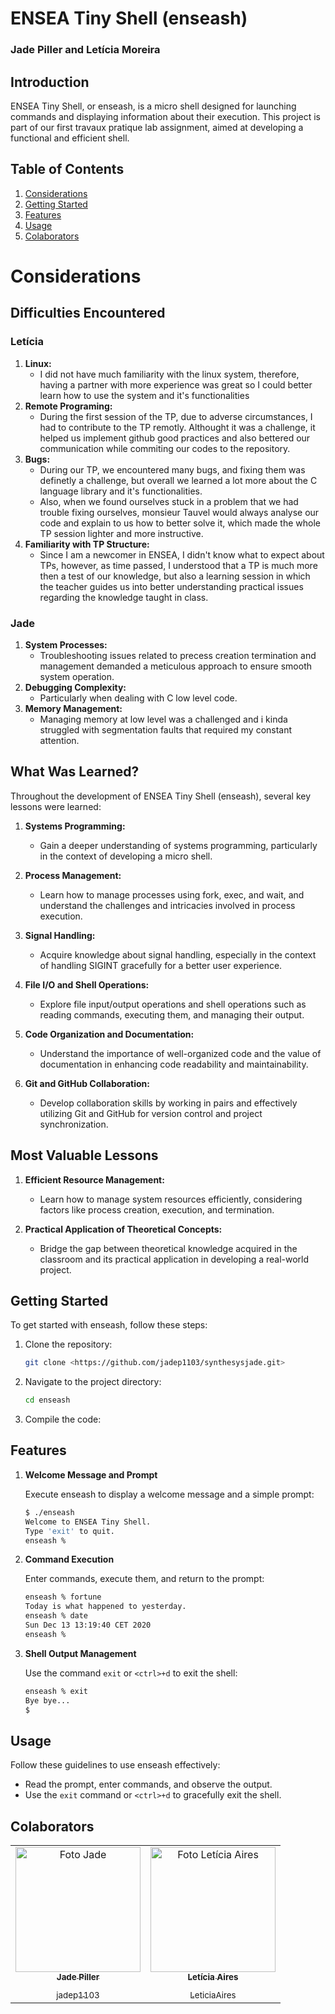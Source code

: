 # ENSEA Tiny Shell (enseash)

### Jade Piller and Letícia Moreira

## Introduction

ENSEA Tiny Shell, or enseash, is a micro shell designed for launching commands and displaying information about their execution. This project is part of our first travaux pratique lab assignment, aimed at developing a functional and efficient shell.

## Table of Contents

1. [Considerations](#considerations)
2. [Getting Started](#getting-started)
3. [Features](#features)
4. [Usage](#usage)
5. [Colaborators](#colaborators)

# Considerations

## Difficulties Encountered

### Letícia

1. **Linux:**
   - I did not have much familiarity with the linux system, therefore, having a partner with more experience was great so I could better learn how to use the system and it's functionalities
2. **Remote Programing:**
   - During the first session of the TP, due to adverse circumstances, I had to contribute to the TP remotly. Althought it was a challenge, it helped us implement github good practices and also bettered our communication while commiting our codes to the repository.
3. **Bugs:**
   - During our TP, we encountered many bugs, and fixing them was definetly a challenge, but overall we learned a lot more about the C language library and it's functionalities.
   - Also, when we found ourselves stuck in a problem that we had trouble fixing ourselves, monsieur Tauvel would always analyse our code and explain to us how to better solve it, which made the whole TP session lighter and more instructive.
4. **Familiarity with TP Structure:**
   - Since I am a newcomer in ENSEA, I didn't know what to expect about TPs, however, as time passed, I understood that a TP is much more then a test of our knowledge, but also a learning session in which the teacher guides us into better understanding practical issues regarding the knowledge taught in class.

### Jade

1. **System Processes:**
   - Troubleshooting issues related to precess creation termination and management demanded a meticulous approach to ensure smooth system operation.
2. **Debugging Complexity:**
   - Particularly when dealing with C low level code.
3. **Memory Management:**
   - Managing memory at low level was a challenged and i kinda struggled with segmentation faults that required my constant attention.

## What Was Learned?

Throughout the development of ENSEA Tiny Shell (enseash), several key lessons were learned:

1. **Systems Programming:**
   - Gain a deeper understanding of systems programming, particularly in the context of developing a micro shell.

2. **Process Management:**
   - Learn how to manage processes using fork, exec, and wait, and understand the challenges and intricacies involved in process execution.

3. **Signal Handling:**
   - Acquire knowledge about signal handling, especially in the context of handling SIGINT gracefully for a better user experience.

4. **File I/O and Shell Operations:**
   - Explore file input/output operations and shell operations such as reading commands, executing them, and managing their output.

5. **Code Organization and Documentation:**
   - Understand the importance of well-organized code and the value of documentation in enhancing code readability and maintainability.

6. **Git and GitHub Collaboration:**
   - Develop collaboration skills by working in pairs and effectively utilizing Git and GitHub for version control and project synchronization.

## Most Valuable Lessons

1. **Efficient Resource Management:**
   - Learn how to manage system resources efficiently, considering factors like process creation, execution, and termination.

2. **Practical Application of Theoretical Concepts:**
   - Bridge the gap between theoretical knowledge acquired in the classroom and its practical application in developing a real-world project.

## Getting Started

To get started with enseash, follow these steps:

1. Clone the repository:

   ```bash
   git clone <https://github.com/jadep1103/synthesysjade.git>
   ```

2. Navigate to the project directory:

   ```bash
   cd enseash
   ```

3. Compile the code:

## Features

1. **Welcome Message and Prompt**

   Execute enseash to display a welcome message and a simple prompt:

   ```bash
   $ ./enseash
   Welcome to ENSEA Tiny Shell.
   Type 'exit' to quit.
   enseash %
   ```

2. **Command Execution**

   Enter commands, execute them, and return to the prompt:

   ```bash
   enseash % fortune
   Today is what happened to yesterday.
   enseash % date
   Sun Dec 13 13:19:40 CET 2020
   enseash %
   ```

3. **Shell Output Management**

   Use the command `exit` or `<ctrl>+d` to exit the shell:

   ```bash
   enseash % exit
   Bye bye...
   $

## Usage

Follow these guidelines to use enseash effectively:

- Read the prompt, enter commands, and observe the output.
- Use the `exit` command or `<ctrl>+d` to gracefully exit the shell.
  
## Colaborators
<table>
  <tr>
      <td align="center">
      <a href="#">
        <img src="https://github.com/jadep1103/synthesysjade/assets/72623771/8ba95fc6-6138-4b4e-a3c4-d038aab38c1a" width="200px;" alt="Foto Jade"/><br>
        <sub>
          <b>Jade Piller</b>
          </p>jadep1103
        </sub>
      </a>
    </td>
    <td align="center">
      <a href="#">
        <img src="https://avatars.githubusercontent.com/u/72623771?v=4" width="200px;" alt="Foto Letícia Aires"/><br>
        <sub>
          <b>Letícia Aires</b>
          </p>LeticiaAires
        </sub>
      </a>
    </td>

